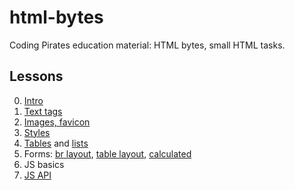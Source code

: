 # html-bytes

Coding Pirates education material: HTML bytes, small HTML tasks.

## Lessons

0. [Intro](00-intro/index.html)
1. [Text tags](01-text/index.html)
2. [Images, favicon](02-images/index.html)
3. [Styles](03-styles/index.html)
4. [Tables](04-tables/table.html) and [lists](04-tables/lists.html)
5. Forms: [br layout](05-forms/form-with-br.html), [table layout](05-forms/form-in-table.html), [calculated](05-forms/form-math.html)
6. JS basics
7. [JS API](07-api/index.html)
